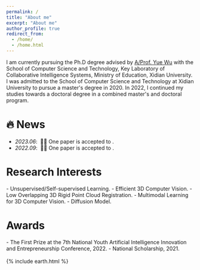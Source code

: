 ```yaml
---
permalink: /
title: "About me"
excerpt: "About me"
author_profile: true
redirect_from: 
  - /home/
  - /home.html
---
```


I am currently pursuing the Ph.D degree advised by [A/Prof. Yue Wu](https://web.xidian.edu.cn/wuyue/) with the School of Computer Science and Technology, Key Laboratory of Collaborative Intelligence Systems, Ministry of Education, Xidian University. I was admitted to the School of Computer Science and Technology at Xidian University to pursue a master's degree in 2020. In 2022, I continued my studies towards a doctoral degree in a combined master's and doctoral program. 

# 🔥 News
- *2023.06*: &nbsp;🎉🎉 One paper is accepted to .
- *2022.09*: &nbsp;🎉🎉 One paper is accepted to .

<h1>Research Interests</h1>
- Unsupervised/Self-supervised Learning.
- Efficient 3D Computer Vision.
- Low Overlapping 3D Rigid Point Cloud Registration.
- Multimodal Learning for 3D Computer Vision.
- Diffusion Model.


<h1>Awards</h1>
- The First Prize at the 7th National Youth Artificial Intelligence Innovation and Entrepreneurship Conference, 2022.
- National Scholarship, 2021.

<br>
<br>
{% include earth.html %} 
